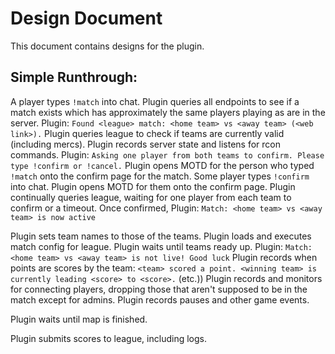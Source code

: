 # Design Document

This document contains designs for the plugin.

## Simple Runthrough:

A player types `!match` into chat.
Plugin queries all endpoints to see if a match exists which has approximately the same players playing as are in the server.
Plugin: `Found <league> match: <home team> vs <away team> (<web link>).`
Plugin queries league to check if teams are currently valid (including mercs).
Plugin records server state and listens for rcon commands.
Plugin: `Asking one player from both teams to confirm. Please type !confirm or !cancel.`
Plugin opens MOTD for the person who typed `!match` onto the confirm page for the match.
Some player types `!confirm` into chat. Plugin opens MOTD for them onto the confirm page.
Plugin continually queries league, waiting for one player from each team to confirm or a timeout.
Once confirmed, Plugin: `Match: <home team> vs <away team> is now active`
<!-- Plugin loads the correct map for the match, if the server isn't on that map already. -->
Plugin sets team names to those of the teams.
Plugin loads and executes match config for league.
Plugin waits until teams ready up.
Plugin: `Match: <home team> vs <away team> is not live! Good luck`
Plugin records when points are scores by the team: `<team> scored a point. <winning team> is currently leading <score> to <score>.` (etc.))
Plugin records and monitors for connecting players, dropping those that aren't supposed to be in the match except for admins.
Plugin records pauses and other game events.
<!-- TODO: Subs/Mercs -->
<!-- TODO: Golden Cap -->
Plugin waits until map is finished.
<!-- TODO: Extra maps -->
Plugin submits scores to league, including logs.

